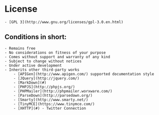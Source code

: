 # License

	- [GPL 3](http://www.gnu.org/licenses/gpl-3.0.en.html)


## Conditions in short:

	- Remains free
	- No considerations on fitness of your purpose
	- Comes without support and warranty of any kind
	- Subject to change without notices
	- Under active development
	- Inherits other third-party works
		- [APIGen](http://www.apigen.com/) supported documentation style
		- [JQuery](http://jquery.com/)
		- [MarkDown](#)
		- [PHPJS](http://phpjs.org/)
		- [PHPMailer](http://phpmailer.worxware.com/)
		- [ParseDown](http://parsedown.org/)
		- [Smarty](http://www.smarty.net/)
		- [TinyMCE](https://www.tinymce.com/)
		- [XHTTP](#) - Twitter Connection
